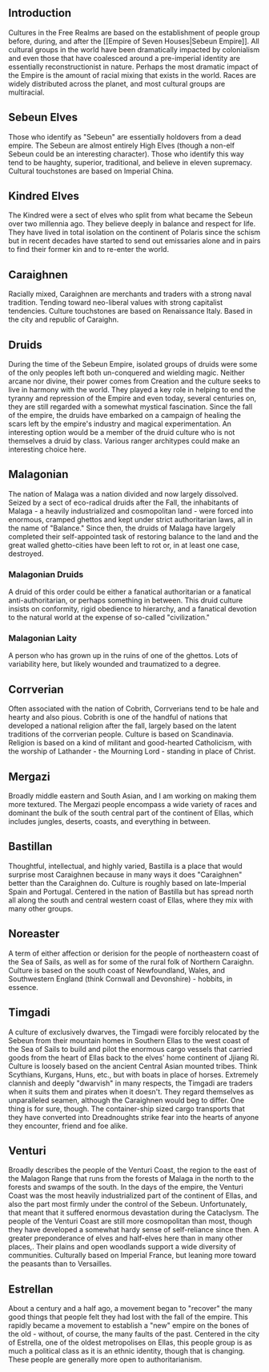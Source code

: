 ## Introduction

Cultures in the Free Realms are based on the establishment of people group before, during, and after the [[Empire of Seven Houses|Sebeun Empire]]. All cultural groups in the world have been dramatically impacted by colonialism and even those that have coalesced around a pre-imperial identity are essentially reconstructionist in nature. Perhaps the most dramatic impact of the Empire is the amount of racial mixing that exists in the world. Races are widely distributed across the planet, and most cultural groups are multiracial.

## Sebeun Elves

Those who identify as "Sebeun" are essentially holdovers from a dead empire. The Sebeun are almost entirely High Elves (though a non-elf Sebeun could be an interesting character). Those who identify this way tend to be haughty, superior, traditional, and believe in eleven supremacy. Cultural touchstones are based on Imperial China.

## Kindred Elves

The Kindred were a sect of elves who split from what became the Sebeun over two millennia ago. They believe deeply in balance and respect for life. They have lived in total isolation on the continent of Polaris since the schism but in recent decades have started to send out emissaries alone and in pairs to find their former kin and to re-enter the world.

## Caraighnen

Racially mixed, Caraighnen are merchants and traders with a strong naval tradition. Tending toward neo-liberal values with strong capitalist tendencies. Culture touchstones are based on Renaissance Italy. Based in the city and republic of Caraighn.

## Druids

During the time of the Sebeun Empire, isolated groups of druids were some of the only peoples left both un-conquered and wielding magic. Neither arcane nor divine, their power comes from Creation and the culture seeks to live in harmony with the world. They played a key role in helping to end the tyranny and repression of the Empire and even today, several centuries on, they are still regarded with a somewhat mystical fascination. Since the fall of the empire, the druids have embarked on a campaign of healing the scars left by the empire's industry and magical experimentation. An interesting option would be a member of the druid culture who is not themselves a druid by class. Various ranger architypes could make an interesting choice here.

## Malagonian

The nation of Malaga was a nation divided and now largely dissolved. Seized by a sect of eco-radical druids after the Fall, the inhabitants of Malaga - a heavily industrialized and cosmopolitan land - were forced into enormous, cramped ghettos and kept under strict authoritarian laws, all in the name of "Balance." Since then, the druids of Malaga have largely completed their self-appointed task of restoring balance to the land and the great walled ghetto-cities have been left to rot or, in at least one case, destroyed.

### Malagonian Druids

A druid of this order could be either a fanatical authoritarian or a fanatical anti-authoritarian, or perhaps something in between. This druid culture insists on conformity, rigid obedience to hierarchy, and a fanatical devotion to the natural world at the expense of so-called "civilization."

### Malagonian Laity

A person who has grown up in the ruins of one of the ghettos. Lots of variability here, but likely wounded and traumatized to a degree.

## Corrverian

Often associated with the nation of Cobrith, Corrverians tend to be hale and hearty and also pious. Cobrith is one of the handful of nations that developed a national religion after the fall, largely based on the latent traditions of the corrverian people. Culture is based on Scandinavia. Religion is based on a kind of militant and good-hearted Catholicism, with the worship of Lathander -  the Mourning Lord - standing in place of Christ.

## Mergazi

Broadly middle eastern and South Asian, and I am working on making them more textured. The Mergazi people encompass a wide variety of races and dominant the bulk of the south central part of the continent of Ellas, which includes jungles, deserts, coasts, and everything in between.

## Bastillan

Thoughtful, intellectual, and highly varied, Bastilla is a place that would surprise most Caraighnen because in many ways it does "Caraighnen" better than the Caraighnen do. Culture is roughly based on late-Imperial Spain and Portugal. Centered in the nation of Bastilla but has spread north all along the south and central western coast of Ellas, where they mix with many other groups.

## Noreaster

A term of either affection or derision for the people of northeastern coast of the Sea of Sails, as well as for some of the rural folk of Northern Caraighn. Culture is based on the south coast of Newfoundland, Wales, and Southwestern England (think Cornwall and Devonshire) - hobbits, in essence.

## Timgadi

A culture of exclusively dwarves, the Timgadi were forcibly relocated by the Sebeun from their mountain homes in Southern Ellas to the west coast of the Sea of Sails to build and pilot the enormous cargo vessels that carried goods from the heart of Ellas back to the elves' home continent of Jjiang Ri. Culture is loosely based on the ancient Central Asian mounted tribes. Think Scythians, Kurgans, Huns, etc., but with boats in place of horses. Extremely clannish and deeply "dwarvish" in many respects, the Timgadi are traders when it suits them and pirates when it doesn't. They regard themselves as unparalleled seamen, although the Caraighnen would beg to differ. One thing is for sure, though. The container-ship sized cargo transports that they have converted into Dreadnoughts strike fear into the hearts of anyone they encounter, friend and foe alike.

## Venturi

Broadly describes the people of the Venturi Coast, the region to the east of the Malagon Range that runs from the forests of Malaga in the north to the forests and swamps of the south. In the days of the empire, the Venturi Coast was the most heavily industrialized part of the continent of Ellas, and also the part most firmly under the control of the Sebeun. Unfortunately, that meant that it suffered enormous devastation during the Cataclysm. The people of the Venturi Coast are still more cosmopolitan than most, though they have developed a somewhat hardy sense of self-reliance since then. A greater preponderance of elves and half-elves here than in many other places,. Their plains and open woodlands support a wide diversity of communities. Culturally based on Imperial France, but leaning more toward the peasants than to Versailles.

## Estrellan

About a century and a half ago, a movement began to "recover" the many good things that people felt they had lost with the fall of the empire. This rapidly became a movement to establish a "new" empire on the bones of the old - without, of course, the many faults of the past. Centered in the city of Estrella, one of the oldest metropolises on Ellas, this people group is as much a political class as it is an ethnic identity, though that is changing. These people are generally more open to authoritarianism.